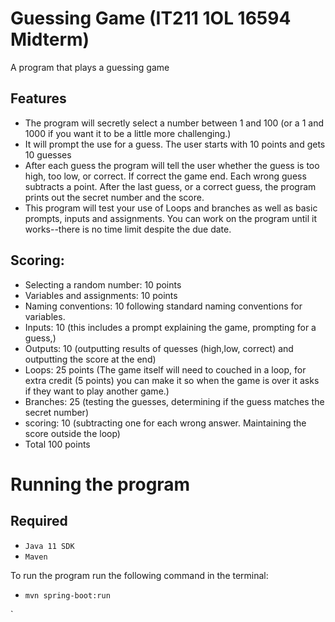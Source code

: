 # Guessing Game (IT211 1OL 16594 Midterm)
A program that plays a guessing game

## Features
- The program will secretly select a number between 1 and 100 (or a 1 and 1000 if you want it to be a little more challenging.)
- It will prompt the use for a guess. The user starts with 10 points and gets 10 guesses
- After each guess the program will tell the user whether the guess is too high, too low, or correct. If correct the game end. Each wrong guess subtracts a point. After the last guess, or a correct guess,  the program prints out the secret number and the score.
- This program will test your use of Loops and branches as well as basic prompts, inputs and assignments. You can work on the program until it works--there is no time limit despite the due date.

## Scoring:

- Selecting a random number: 10 points
- Variables and assignments: 10 points
- Naming conventions: 10 following standard naming conventions for variables.
- Inputs: 10 (this includes a prompt explaining the game, prompting for a guess,)
- Outputs: 10 (outputting results of  quesses (high,low, correct) and outputting the score at the end)
- Loops: 25 points (The game itself will need to couched in a loop, for extra credit (5 points) you can make it so when the game is over it asks if they want to play another game.)
- Branches: 25 (testing the guesses, determining if the guess matches the secret number)
- scoring: 10 (subtracting one for each wrong answer. Maintaining the score outside the loop)
- Total 100 points

# Running the program

## **Required**
- `Java 11 SDK`
- `Maven`

To run the program run the following command in the terminal:
- `mvn spring-boot:run`

`